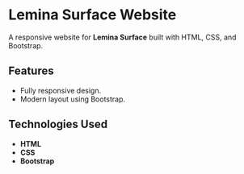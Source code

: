 # Lemina Surface Website

A responsive website for **Lemina Surface** built with HTML, CSS, and Bootstrap.

## Features

- Fully responsive design.
- Modern layout using Bootstrap.

## Technologies Used

- **HTML**
- **CSS**
- **Bootstrap**
